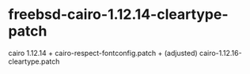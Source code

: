 freebsd-cairo-1.12.14-cleartype-patch
=====================================

cairo 1.12.14 + cairo-respect-fontconfig.patch + (adjusted) cairo-1.12.16-cleartype.patch
